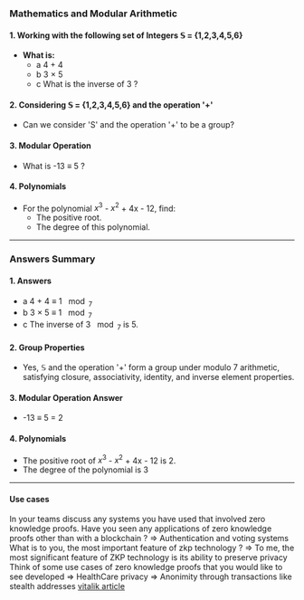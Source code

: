 ### Mathematics and Modular Arithmetic

#### 1. Working with the following set of Integers $\mathbb{S}$ = {1,2,3,4,5,6}

- **What is:**
  - a 4 + 4
  - b 3 $\times$ 5
  - c What is the inverse of 3 ?

#### 2. Considering $\mathbb{S}$ = {1,2,3,4,5,6} and the operation '+'

- Can we consider 'S' and the operation '+' to be a group?

#### 3. Modular Operation

- What is -13 $\equiv$ 5 ?

#### 4. Polynomials

- For the polynomial $x^3$ - $x^2$ + 4x - 12, find:
  - The positive root.
  - The degree of this polynomial.

---

### Answers Summary

#### 1. Answers

- a 4 + 4 $\equiv$ 1 $\mod_7$
- b 3 $\times$ 5 $\equiv$ 1 $\mod_7$
- c The inverse of 3 $\mod_7$ is 5.

#### 2. Group Properties

- Yes, $\mathbb{S}$ and the operation '+' form a group under modulo 7 arithmetic, satisfying closure, associativity, identity, and inverse element properties.

#### 3. Modular Operation Answer

- -13 $\equiv$ 5 = 2

#### 4. Polynomials

- The positive root of $x^3$ - $x^2$ + 4x - 12 is 2.
- The degree of the polynomial is 3

---

#### Use cases

In your teams discuss any systems you have used that involved zero knowledge proofs.
Have you seen any applications of zero knowledge proofs other than with a blockchain ?
        => Authentication and voting systems
What is to you, the most important feature of zkp technology ?
        => To me, the most significant feature of ZKP technology is its ability to preserve privacy
Think of some use cases of zero knowledge proofs that you would like to see developed
        => HealthCare privacy
        => Anonimity through transactions like stealth addresses [vitalik article](https://vitalik.eth.limo/general/2023/01/20/stealth.html)